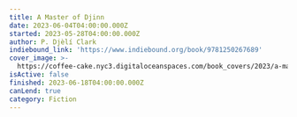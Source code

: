 ```yaml
---
title: A Master of Djinn
date: 2023-06-04T04:00:00.000Z
started: 2023-05-28T04:00:00.000Z
author: P. Djèlí Clark
indiebound_link: 'https://www.indiebound.org/book/9781250267689'
cover_image: >-
  https://coffee-cake.nyc3.digitaloceanspaces.com/book_covers/2023/a-master-of-djinn.jpg
isActive: false
finished: 2023-06-18T04:00:00.000Z
canLend: true
category: Fiction
---
```


